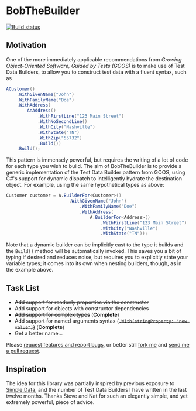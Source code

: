 BobTheBuilder
=============

[![Build status](https://ci.appveyor.com/api/projects/status/9m6e571bsu9082mi/branch/master?svg=true)](https://ci.appveyor.com/project/alastairs/bobthebuilder/branch/master)

Motivation
----------

One of the more immediately applicable recommendations from *Growing Object-Oriented Software, Guided by Tests (GOOS)* is to make use of Test Data Builders, to allow you to construct test data with a fluent syntax, such as

````csharp
ACustomer()
	.WithGivenName("John")
	.WithFamilyName("Doe")
	.WithAddress(
		AnAddress()
			.WithFirstLine("123 Main Street")
			.WithNoSecondLine()
			.WithCity("Nashville")
			.WithState("TN")
			.WithZip("55732")
			.Build())
	.Build();
````

This pattern is immensely powerful, but requires the writing of a lot of code for each type you wish to build. The aim of BobTheBuilder is to provide a generic implementation of the Test Data Builder pattern from GOOS, using C#'s support for dynamic dispatch to intelligently hydrate the destination object. For example, using the same hypothetical types as above:

````csharp
Customer customer = A.BuilderFor<Customer>()
                        .WithGivenName("John")
                            .WithFamilyName("Doe")
                            .WithAddress(
                                A.BuilderFor<Address>()
                                    .WithFirstLine("123 Main Street")
                                    .WithCity("Nashville")
                                    .WithState("TN"));
````

Note that a dynamic builder can be implicitly cast to the type it builds and the `Build()` method will be automatically invoked. This saves you a bit of typing if desired and reduces noise, but requires you to explicitly state your variable types; it comes into its own when nesting builders, though, as in the example above. 

Task List
---------

 - ~~Add support for readonly properties via the constructor~~
 - Add support for objects with constructor dependencies
 - ~~Add support for complex types~~ (**Complete**)
 - ~~Add support for named arguments syntax (`.With(stringProperty: "new value")`)~~ (**Complete**)
 - Get a better name...

Please [request features and report bugs](https://github.com/alastairs/BobTheBuilder/issues), or better still [fork me](https://github.com/alastairs/BobTheBuilder/fork) and [send me a pull request](https://github.com/alastairs/BobTheBuilder/compare/). 

Inspiration
-----------

The idea for this library was partially inspired by previous exposure to [Simple.Data](https://github.com/markrendle/Simple.Data), and the number of Test Data Builders I have written in the last twelve months. Thanks Steve and Nat for such an elegantly simple, and yet extremely powerful, piece of advice.
